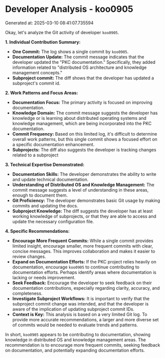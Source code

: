 # Developer Analysis - koo0905
Generated at: 2025-03-10 08:41:07.735594

Okay, let's analyze the Git activity of developer `koo0905`.

**1. Individual Contribution Summary:**

*   **One Commit:** The log shows a single commit by `koo0905`.
*   **Documentation Update:** The commit message indicates that the developer updated the "PKC documentation."  Specifically, they added information related to "distributed OS architecture and knowledge management concepts."
*   **Subproject commit:** The diff shows that the developer has updated a subproject's commit id.

**2. Work Patterns and Focus Areas:**

*   **Documentation Focus:** The primary activity is focused on improving documentation.
*   **Knowledge Domain:** The commit message suggests the developer has knowledge or is learning about distributed operating systems and knowledge management, which are being incorporated into the PKC documentation.
*   **Commit Frequency:** Based on this limited log, it's difficult to determine overall work patterns, but this single commit shows a focused effort on a specific documentation enhancement.
*   **Subprojects:** The diff also suggests the developer is tracking changes related to a subproject

**3. Technical Expertise Demonstrated:**

*   **Documentation Skills:**  The developer demonstrates the ability to write and update technical documentation.
*   **Understanding of Distributed OS and Knowledge Management:**  The commit message suggests a level of understanding in these areas, enough to document them.
*   **Git Proficiency:**  The developer demonstrates basic Git usage by making commits and updating the docs.
*   **Subproject Knowledge:** The diff suggests the developer has at least working knowledge of subprojects, or that they are able to access and update the necessary configuration file.

**4. Specific Recommendations:**

*   **Encourage More Frequent Commits:**  While a single commit provides limited insight, encourage smaller, more frequent commits with clear, concise messages. This improves collaboration and makes it easier to review changes.
*   **Expand on Documentation Efforts:** If the PKC project relies heavily on documentation, encourage `koo0905` to continue contributing to documentation efforts.  Perhaps identify areas where documentation is lacking or needs improvement.
*   **Seek Feedback:**  Encourage the developer to seek feedback on their documentation contributions, especially regarding clarity, accuracy, and completeness.
*   **Investigate Subproject Workflows:** It is important to verify that the subproject commit change was intended, and that the developer is aware of the implication of updating subproject commit IDs.
*   **Context is Key:**  This analysis is based on a very limited Git log. To provide more accurate recommendations, a larger and more diverse set of commits would be needed to evaluate trends and patterns.

In short, `koo0905` appears to be contributing to documentation, showing knowledge in distributed OS and knowledge management areas. The recommendation is to encourage more frequent commits, seeking feedback on documentation, and potentially expanding documentation efforts.

